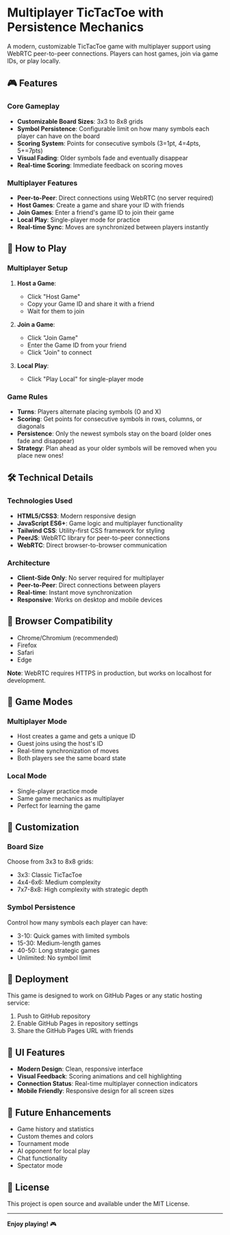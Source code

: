 # Multiplayer TicTacToe with Persistence Mechanics

A modern, customizable TicTacToe game with multiplayer support using WebRTC peer-to-peer connections. Players can host games, join via game IDs, or play locally.

## 🎮 Features

### Core Gameplay
- **Customizable Board Sizes**: 3x3 to 8x8 grids
- **Symbol Persistence**: Configurable limit on how many symbols each player can have on the board
- **Scoring System**: Points for consecutive symbols (3=1pt, 4=4pts, 5+=7pts)
- **Visual Fading**: Older symbols fade and eventually disappear
- **Real-time Scoring**: Immediate feedback on scoring moves

### Multiplayer Features
- **Peer-to-Peer**: Direct connections using WebRTC (no server required)
- **Host Games**: Create a game and share your ID with friends
- **Join Games**: Enter a friend's game ID to join their game
- **Local Play**: Single-player mode for practice
- **Real-time Sync**: Moves are synchronized between players instantly

## 🚀 How to Play

### Multiplayer Setup
1. **Host a Game**:
   - Click "Host Game"
   - Copy your Game ID and share it with a friend
   - Wait for them to join

2. **Join a Game**:
   - Click "Join Game"
   - Enter the Game ID from your friend
   - Click "Join" to connect

3. **Local Play**:
   - Click "Play Local" for single-player mode

### Game Rules
- **Turns**: Players alternate placing symbols (O and X)
- **Scoring**: Get points for consecutive symbols in rows, columns, or diagonals
- **Persistence**: Only the newest symbols stay on the board (older ones fade and disappear)
- **Strategy**: Plan ahead as your older symbols will be removed when you place new ones!

## 🛠️ Technical Details

### Technologies Used
- **HTML5/CSS3**: Modern responsive design
- **JavaScript ES6+**: Game logic and multiplayer functionality
- **Tailwind CSS**: Utility-first CSS framework for styling
- **PeerJS**: WebRTC library for peer-to-peer connections
- **WebRTC**: Direct browser-to-browser communication

### Architecture
- **Client-Side Only**: No server required for multiplayer
- **Peer-to-Peer**: Direct connections between players
- **Real-time**: Instant move synchronization
- **Responsive**: Works on desktop and mobile devices

## 📱 Browser Compatibility

- Chrome/Chromium (recommended)
- Firefox
- Safari
- Edge

**Note**: WebRTC requires HTTPS in production, but works on localhost for development.

## 🎯 Game Modes

### Multiplayer Mode
- Host creates a game and gets a unique ID
- Guest joins using the host's ID
- Real-time synchronization of moves
- Both players see the same board state

### Local Mode
- Single-player practice mode
- Same game mechanics as multiplayer
- Perfect for learning the game

## 🔧 Customization

### Board Size
Choose from 3x3 to 8x8 grids:
- 3x3: Classic TicTacToe
- 4x4-6x6: Medium complexity
- 7x7-8x8: High complexity with strategic depth

### Symbol Persistence
Control how many symbols each player can have:
- 3-10: Quick games with limited symbols
- 15-30: Medium-length games
- 40-50: Long strategic games
- Unlimited: No symbol limit

## 🚀 Deployment

This game is designed to work on GitHub Pages or any static hosting service:

1. Push to GitHub repository
2. Enable GitHub Pages in repository settings
3. Share the GitHub Pages URL with friends

## 🎨 UI Features

- **Modern Design**: Clean, responsive interface
- **Visual Feedback**: Scoring animations and cell highlighting
- **Connection Status**: Real-time multiplayer connection indicators
- **Mobile Friendly**: Responsive design for all screen sizes

## 🔮 Future Enhancements

- Game history and statistics
- Custom themes and colors
- Tournament mode
- AI opponent for local play
- Chat functionality
- Spectator mode

## 📄 License

This project is open source and available under the MIT License.

---

**Enjoy playing!** 🎮 